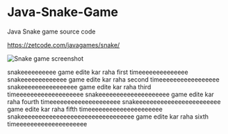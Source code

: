 # Java-Snake-Game
Java Snake game source code

https://zetcode.com/javagames/snake/  

![Snake game screenshot](snake.png)

snakeeeeeeeeee game edite kar raha first timeeeeeeeeeeeeee
snakeeeeeeeeeeeee game edite kar raha second timeeeeeeeeeeeeeeeee
snakeeeeeeeeeeeeeeee game edite kar raha third timeeeeeeeeeeeeeeeeeee
snakeeeeeeeeeeeeeeeeeeee game edite kar raha fourth timeeeeeeeeeeeeeeeeeeee
snakeeeeeeeeeeeeeeeeeeeeeeee game edite kar raha fifth timeeeeeeeeeeeeeeeeeeeee
snakeeeeeeeeeeeeeeeeeeeeeeeeeeeeeeee game edite kar raha sixth timeeeeeeeeeeeeeeeeeeee
